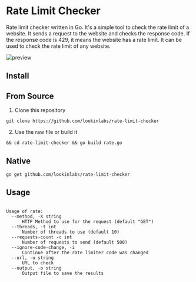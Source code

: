 # Rate Limit Checker

Rate limit checker written in Go. It's a simple tool to check the rate limit of a website. It sends a request to the website and checks the response code. If the response code is 429, it means the website has a rate limit. It can be used to check the rate limit of any website.

![preview](https://repository-images.githubusercontent.com/262951377/b248f480-936f-11ea-8cb7-ccd94da1fb2e)

## Install

## From Source

1. Clone this repository

`git clone https://github.com/lookinlabs/rate-limit-checker`

2. Use the raw file or build it

`&& cd rate-limit-checker && go build rate.go`

## Native

`go get github.com/lookinlabs/rate-limit-checker`

## Usage

```

Usage of rate:
  --method, -X string
      HTTP Method to use for the request (default "GET")
  --threads, -t int
      Number of threads to use (default 10)
  --requests-count -c int
      Number of requests to send (default 500)
  --ignore-code-change, -i
      Continue after the rate limiter code was changed
  --url, -u string
      URL to check
  --output, -o string
      Output file to save the results
```
